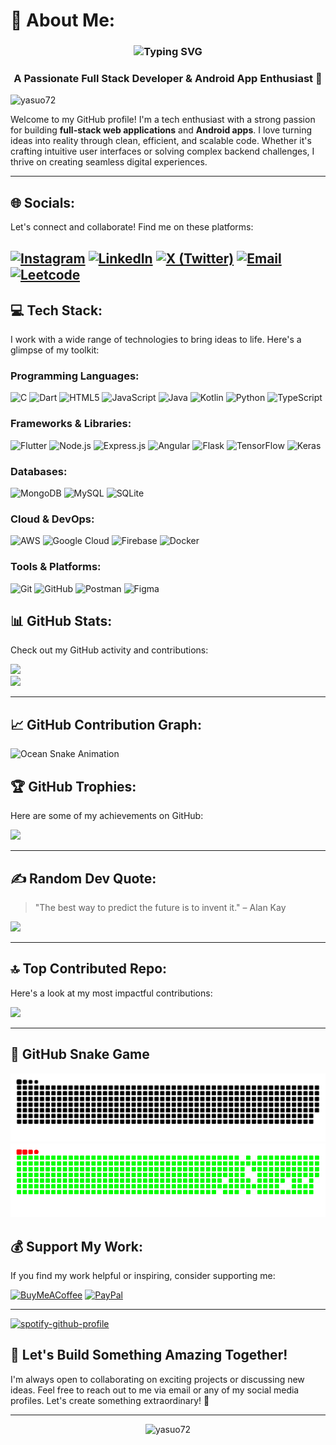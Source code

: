 # 💫 About Me:
<h3 align="center" href="https://git.io/typing-svg"><img src="https://readme-typing-svg.demolab.com?font=Fira+Code&weight=600&size=25&duration=4000&pause=1000&width=435&lines=Hi+%F0%9F%91%8B%2C+I'm+ROHIT+SINGH" alt="Typing SVG" /></h3>
<h3 align="center">A Passionate Full Stack Developer & Android App Enthusiast 🚀</h3>



<p align="left"> 
  <img src="https://komarev.com/ghpvc/?username=yasuo72&label=Profile%20views&color=0e75b6&style=flat" alt="yasuo72" /> 
</p>

Welcome to my GitHub profile! I'm a tech enthusiast with a strong passion for building **full-stack web applications** and **Android apps**. I love turning ideas into reality through clean, efficient, and scalable code. Whether it's crafting intuitive user interfaces or solving complex backend challenges, I thrive on creating seamless digital experiences.

---

## 🌐 Socials:
Let's connect and collaborate! Find me on these platforms:

[![Instagram](https://img.shields.io/badge/Instagram-%23E4405F.svg?logo=Instagram&logoColor=white)](https://instagram.com/ii_rohiit_ii) 
[![LinkedIn](https://img.shields.io/badge/LinkedIn-%230077B5.svg?logo=linkedin&logoColor=white)](https://linkedin.com/in/rohit-singh-47b9a0302) 
[![X (Twitter)](https://img.shields.io/badge/X-black.svg?logo=X&logoColor=white)](https://x.com/Rohitsi12148892) 
[![Email](https://img.shields.io/badge/Email-D14836?logo=gmail&logoColor=white)](mailto:rs965198@gmail.com)
<a href="https://leetcode.com/u/dm6ZdrjJCC/" target="_blank" rel="noopener noreferrer">
  <img src="https://cdn.iconscout.com/icon/free/png-512/free-leetcode-3521542-2944960.png?f=avif&w=256&logoColor=white" 
       alt="Leetcode" 
       width="40" 
       height="40" 
       style="vertical-align: middle;">
</a>
---

## 💻 Tech Stack:
I work with a wide range of technologies to bring ideas to life. Here's a glimpse of my toolkit:

### **Programming Languages:**
![C](https://img.shields.io/badge/c-%2300599C.svg?style=plastic&logo=c&logoColor=white) 
![Dart](https://img.shields.io/badge/dart-%230175C2.svg?style=plastic&logo=dart&logoColor=white) 
![HTML5](https://img.shields.io/badge/html5-%23E34F26.svg?style=plastic&logo=html5&logoColor=white) 
![JavaScript](https://img.shields.io/badge/javascript-%23323330.svg?style=plastic&logo=javascript&logoColor=%23F7DF1E) 
![Java](https://img.shields.io/badge/java-%23ED8B00.svg?style=plastic&logo=openjdk&logoColor=white) 
![Kotlin](https://img.shields.io/badge/kotlin-%237F52FF.svg?style=plastic&logo=kotlin&logoColor=white) 
![Python](https://img.shields.io/badge/python-3670A0?style=plastic&logo=python&logoColor=ffdd54) 
![TypeScript](https://img.shields.io/badge/typescript-%23007ACC.svg?style=plastic&logo=typescript&logoColor=white)

### **Frameworks & Libraries:**
![Flutter](https://img.shields.io/badge/Flutter-%2302569B.svg?style=plastic&logo=Flutter&logoColor=white) 
![Node.js](https://img.shields.io/badge/node.js-6DA55F?style=plastic&logo=node.js&logoColor=white) 
![Express.js](https://img.shields.io/badge/express.js-%23404d59.svg?style=plastic&logo=express&logoColor=%2361DAFB) 
![Angular](https://img.shields.io/badge/angular-%23DD0031.svg?style=plastic&logo=angular&logoColor=white) 
![Flask](https://img.shields.io/badge/flask-%23000.svg?style=plastic&logo=flask&logoColor=white) 
![TensorFlow](https://img.shields.io/badge/TensorFlow-%23FF6F00.svg?style=plastic&logo=TensorFlow&logoColor=white) 
![Keras](https://img.shields.io/badge/Keras-%23D00000.svg?style=plastic&logo=Keras&logoColor=white)

### **Databases:**
![MongoDB](https://img.shields.io/badge/MongoDB-%234ea94b.svg?style=plastic&logo=mongodb&logoColor=white) 
![MySQL](https://img.shields.io/badge/mysql-4479A1.svg?style=plastic&logo=mysql&logoColor=white) 
![SQLite](https://img.shields.io/badge/sqlite-%2307405e.svg?style=plastic&logo=sqlite&logoColor=white)

### **Cloud & DevOps:**
![AWS](https://img.shields.io/badge/AWS-%23FF9900.svg?style=plastic&logo=amazon-aws&logoColor=white) 
![Google Cloud](https://img.shields.io/badge/GoogleCloud-%234285F4.svg?style=plastic&logo=google-cloud&logoColor=white) 
![Firebase](https://img.shields.io/badge/firebase-%23039BE5.svg?style=plastic&logo=firebase) 
![Docker](https://img.shields.io/badge/docker-%230db7ed.svg?style=plastic&logo=docker&logoColor=white)

### **Tools & Platforms:**
![Git](https://img.shields.io/badge/git-%23F05033.svg?style=plastic&logo=git&logoColor=white) 
![GitHub](https://img.shields.io/badge/github-%23121011.svg?style=plastic&logo=github&logoColor=white) 
![Postman](https://img.shields.io/badge/Postman-FF6C37?style=plastic&logo=postman&logoColor=white) 
![Figma](https://img.shields.io/badge/figma-%23F24E1E.svg?style=plastic&logo=figma&logoColor=white)



## 📊 GitHub Stats:
Check out my GitHub activity and contributions:


![](https://github-readme-streak-stats.herokuapp.com/?user=yasuo72&theme=radical&hide_border=false)<br/>
![](https://github-readme-stats.vercel.app/api/top-langs/?username=yasuo72&theme=radical&hide_border=false&include_all_commits=true&count_private=true&layout=compact)

---

## 📈 GitHub Contribution Graph:
![Ocean Snake Animation](https://raw.githubusercontent.com/yasuo72/.github/workflows/main/dist/ocean.gif)

## 🏆 GitHub Trophies:
Here are some of my achievements on GitHub:

![](https://github-profile-trophy.vercel.app/?username=yasuo72&theme=radical&no-frame=false&no-bg=true&margin-w=4)

---

## ✍️ Random Dev Quote:
> "The best way to predict the future is to invent it." – Alan Kay

![](https://quotes-github-readme.vercel.app/api?type=horizontal&theme=radical)

---

## 🔝 Top Contributed Repo:
Here's a look at my most impactful contributions:

![](https://github-contributor-stats.vercel.app/api?username=yasuo72&limit=5&theme=radical&combine_all_yearly_contributions=true)

---

## 🐍 GitHub Snake Game

![Snake SVG](https://raw.githubusercontent.com/yasuo72/yasuo72/output/github-snake-dark.svg)
![Snake GIF](https://raw.githubusercontent.com/yasuo72/yasuo72/output/code.gif)






## 💰 Support My Work:
If you find my work helpful or inspiring, consider supporting me:

[![BuyMeACoffee](https://img.shields.io/badge/Buy%20Me%20a%20Coffee-ffdd00?style=for-the-badge&logo=buy-me-a-coffee&logoColor=black)](https://buymeacoffee.com/yasuo72) 
[![PayPal](https://img.shields.io/badge/PayPal-00457C?style=for-the-badge&logo=paypal&logoColor=white)](https://paypal.me/hello)

---
[![spotify-github-profile](https://spotify-github-profile.kittinanx.com/api/view?uid=31fopplozcf2y27vrx72p72zz3xm&cover_image=true&theme=novatorem&show_offline=false&background_color=121212&interchange=false&bar_color=53b14f&bar_color_cover=true)](https://github.com/kittinan/spotify-github-profile)

## 🚀 Let's Build Something Amazing Together!
I'm always open to collaborating on exciting projects or discussing new ideas. Feel free to reach out to me via email or any of my social media profiles. Let's create something extraordinary! 🌟

---

<p align="center"> 
  <img src="https://visitcount.itsvg.in/api?id=yasuo72&icon=0&color=0" alt="yasuo72" /> 
</p>

<!-- Proudly created with GPRM ( https://gprm.itsvg.in ) -->
